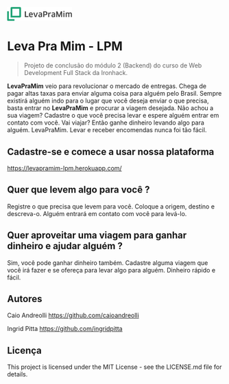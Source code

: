 
  
  
<img src=server/public/images/lp/logoLPM.png width=30%>  
  


# Leva Pra Mim - LPM 
> Projeto de conclusão do módulo 2 (Backend) do curso de Web Development Full Stack da Ironhack.

**LevaPraMim** veio para revolucionar o mercado de entregas. Chega de pagar altas taxas para enviar alguma coisa para alguém pelo Brasil. Sempre existirá alguém indo para o lugar que você deseja enviar o que precisa, basta entrar no **LevaPraMim** e procurar a viagem desejada. Não achou a sua viagem? Cadastre o que você precisa levar e espere alguém entrar em contato com você. Vai viajar? Então ganhe dinheiro levando algo para alguém. LevaPraMim. Levar e receber encomendas nunca foi tão fácil.

## Cadastre-se e comece a usar nossa plataforma

https://levapramim-lpm.herokuapp.com/

## Quer que levem algo para você ? 

Registre o que precisa que levem para você. Coloque a origem, destino e descreva-o. Alguém entrará em contato com você para levá-lo.

## Quer aproveitar uma viagem para ganhar dinheiro e ajudar alguém ?

Sim, você pode ganhar dinheiro também. Cadastre alguma viagem que você irá fazer e se ofereça para levar algo para alguém. Dinheiro rápido e fácil.

## Autores

Caio Andreolli 
https://github.com/caioandreolli

Ingrid Pitta
https://github.com/ingridpitta

## Licença
This project is licensed under the MIT License - see the LICENSE.md file for details.
